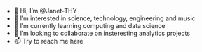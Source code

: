 - 👋 Hi, I’m @Janet-THY
- 👀 I’m interested in science, technology, engineering and music
- 🌱 I’m currently learning computing and data science
- 💞️ I’m looking to collaborate on insteresting analytics projects
- 📫 Try to reach me here

<!---
Janet-THY/Janet-THY is a ✨ special ✨ repository because its `README.md` (this file) appears on your GitHub profile.
You can click the Preview link to take a look at your changes.
--->

